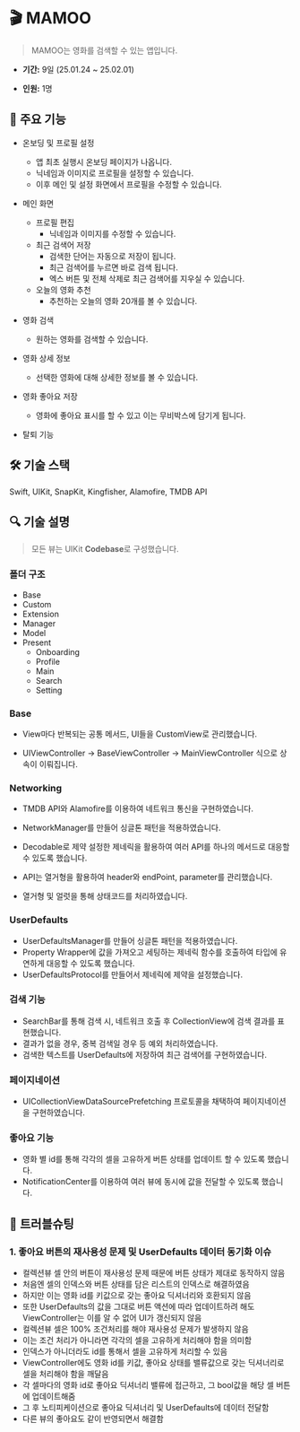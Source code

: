 # 🎬 MAMOO

> MAMOO는 영화를 검색할 수 있는 앱입니다.

- **기간:** 9일 (25.01.24 ~ 25.02.01)

- **인원:** 1명

## 🍿 주요 기능

- 온보딩 및 프로필 설정
  - 앱 최초 실행시 온보딩 페이지가 나옵니다.
  - 닉네임과 이미지로 프로필을 설정할 수 있습니다.
  - 이후 메인 및 설정 화면에서 프로필을 수정할 수 있습니다.

- 메인 화면
  - 프로필 편집
    - 닉네임과 이미지를 수정할 수 있습니다.
  - 최근 검색어 저장
    - 검색한 단어는 자동으로 저장이 됩니다.
    - 최근 검색어를 누르면 바로 검색 됩니다.
    - 엑스 버튼 및 전체 삭제로 최근 검색어를 지우실 수 있습니다.
  - 오늘의 영화 추천
    - 추천하는 오늘의 영화 20개를 볼 수 있습니다.

- 영화 검색
  - 원하는 영화를 검색할 수 있습니다.

- 영화 상세 정보
  - 선택한 영화에 대해 상세한 정보를 볼 수 있습니다.
- 영화 좋아요 저장
  - 영화에 좋아요 표시를 할 수 있고 이는 무비박스에 담기게 됩니다.
- 탈퇴 기능

## 🛠️ 기술 스택

Swift, UIKit, SnapKit, Kingfisher, Alamofire, TMDB API



## 🔍 기술 설명

> 모든 뷰는 UIKit **Codebase**로 구성했습니다.

### 폴더 구조

- Base
- Custom
- Extension
- Manager
- Model
- Present
  - Onboarding
  - Profile
  - Main
  - Search
  - Setting

### Base

- View마다 반복되는 공통 메서드, UI들을 CustomView로 관리했습니다.

- UIViewController -> BaseViewController -> MainViewController 식으로 상속이 이뤄집니다.

### Networking

- TMDB API와 Alamofire를 이용하여 네트워크 통신을 구현하였습니다.

- NetworkManager를 만들어 싱글톤 패턴을 적용하였습니다.
- Decodable로 제약 설정한 제네릭을 활용하여 여러 API를 하나의 메서드로 대응할 수 있도록 했습니다.
- API는 열거형을 활용하여 header와 endPoint, parameter를 관리했습니다.
- 열거형 및 얼럿을 통해 상태코드를 처리하였습니다.

### UserDefaults

- UserDefaultsManager를 만들어 싱글톤 패턴을 적용하였습니다.
- Property Wrapper에 값을 가져오고 세팅하는 제네릭 함수를 호출하여 타입에 유연하게 대응할 수 있도록 했습니다.
- UserDefaultsProtocol를 만들어서 제네릭에 제약을 설정했습니다.

### 검색 기능

- SearchBar를 통해 검색 시, 네트워크 호출 후 CollectionView에 검색 결과를 표현했습니다.
- 결과가 없을 경우, 중복 검색일 경우 등 예외 처리하였습니다.
- 검색한 텍스트를 UserDefaults에 저장하여 최근 검색어를 구현하였습니다.

### 페이지네이션

- UICollectionViewDataSourcePrefetching 프로토콜을 채택하여 페이지네이션을 구현하였습니다.

### 좋아요 기능

- 영화 별 id를 통해 각각의 셀을 고유하게 버튼 상태를 업데이트 할 수 있도록 했습니다.
- NotificationCenter를 이용하여 여러 뷰에 동시에 값을 전달할 수 있도록 했습니다.



## 🚨 트러블슈팅

### 1. 좋아요 버튼의 재사용성 문제 및 UserDefaults 데이터 동기화 이슈

- 컬렉션뷰 셀 안의 버튼이 재사용성 문제 때문에 버튼 상태가 제대로 동작하지 않음
- 처음엔 셀의 인덱스와 버튼 상태를 담은 리스트의 인덱스로 해결하였음
- 하지만 이는 영화 id를 키값으로 갖는 좋아요 딕셔너리와 호환되지 않음
- 또한 UserDefaults의 값을 그대로 버튼 액션에 따라 업데이트하려 해도 ViewController는 이를 알 수 없어 UI가 갱신되지 않음
- 컬렉션뷰 셀은 100% 조건처리를 해야 재사용성 문제가 발생하지 않음
- 이는 조건 처리가 아니라면 각각의 셀을 고유하게 처리해야 함을 의미함
- 인덱스가 아니더라도 id를 통해서 셀을 고유하게 처리할 수 있음
- ViewController에도 영화 id를 키값, 좋아요 상태를 밸류값으로 갖는 딕셔너리로 셀을 처리해야 함을 깨달음
- 각 셀마다의 영화 id로 좋아요 딕셔너리 밸류에 접근하고, 그 bool값을 해당 셀 버튼에 업데이트해줌
- 그 후 노티피케이션으로 좋아요 딕셔너리 및 UserDefaults에 데이터 전달함
- 다른 뷰의 좋아요도 같이 반영되면서 해결함

